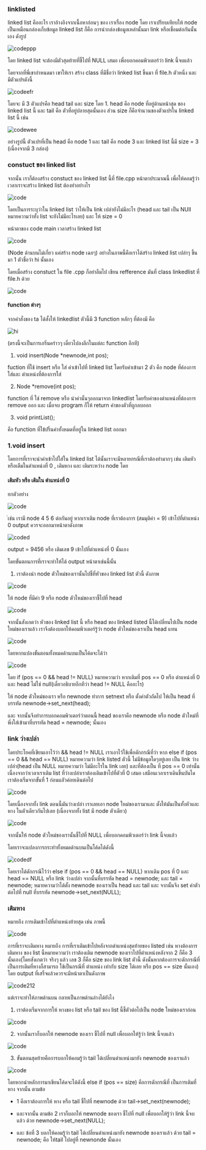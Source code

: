 ### linklisted

linked list คืออะไร เราอ้างอิงจากเนื้อหาก่อนๆ ของ เราเรื่อง node โดย เราเปรียบเทียบให้ node เป็นเหมือนกล่องเก็บข้อมูล linked list ก็คือ การนำกล่องข้อมูลเหล่านั้นมา link หรือเชื่อมต่อกันนั้นเอง ดังรูป

![codeppp](https://media.discordapp.net/attachments/1029082389852475525/1080259060730974368/IMG_1773.png?width=870&height=437)

โดย linked list จะต้องมีตัวสุดท้ายที่ชี้ไปที่ NULL เสมอ เพื่อบอกคอมพิวเตอร์ว่า link นี้จบแล้ว

โดยจากที่พี่เขากำหนดมา เขาให้เรา สร้าง class ที่มีชื่อว่า linked list ขึ้นมา ที่ file.h ตัวหนึ่ง และ มีตัวแปรดังนี้ 

![codeefr](https://media.discordapp.net/attachments/1029082389852475525/1080260142567804948/image.png)

โดยจะ มี 3 ตัวแปรคือ head tail และ size  โดย 1. head คือ node ที่อยู่ด้านหน้าสุด ของ linked list นี้ และ tail คือ ตัวที่อยู่ปลายสุดนั้นเอง ส่วน size ก็คือจำนวนของตัวแปรใน linked list นี้ เช่น 

![codewee](https://media.discordapp.net/attachments/1029082389852475525/1080261001984868372/IMG_1774.png?width=879&height=437)

อย่างรูปนี้ ตัวแปรที่เป็น head คือ node 1 และ  tail คือ  node 3 และ linked list นี้มี size = 3 (เนื่องจากมี 3 กล่อง)

### constuct ของ linked list 

จากนั้น เราก็ต้องสร้าง constuct ของ linked list นี้ที่ file.cpp หน้าตาประมาณนี้ เพื่อให้คอมรู้ว่าเวลาเราจะสร้าง linked list ต้องทำอย่างไร 

![code](https://media.discordapp.net/attachments/1029082389852475525/1080262959420411995/image.png)

โดยเป็นการระบุว่าใน linked list ว่าให้เป็น link เปล่ายังไม่มีอะไร (head และ tail เป็น NUll หมายความว่าทั้ง list จะยังไม่มีอะไรเลย) และ ให้ size = 0

หน้าตาของ code main เวลาสร้าง linked list 

![code](https://media.discordapp.net/attachments/1029082389852475525/1080263809719091290/image.png)

(Node ด้านบนไม่เกี่ยว แค่สร้าง node เฉยๆ) อย่างในภาพนี้คือเราได้สร้าง linked list เปล่าๆ ขึ้นมา 1 ตัวชื่อว่า hi นั้นเอง

โดยเมื่อสร้าง constuct ใน file .cpp ก็อย่าลืมไป เขียน refference มันที่ class linkedlist ที่ file.h ด้วย

![code](https://media.discordapp.net/attachments/1029082389852475525/1080268106280210482/image.png)


#### function ต่างๆ

จากคำสั่งของ ta ได้สั้งให้ linkedlist ตัวนี้มี 3 function หลักๆ ที่ต้องมี คือ

![hi](https://media.discordapp.net/attachments/1029082389852475525/1080268478084304986/image.png?width=698&height=437)

(ตรงนี้จะเป็นการเกริ่นคร่าวๆ เดี่ยวไปลงลึกในแต่ละ function อีกที)

1. void insert(Node *newnode,int pos);

fuction ที่ใช้ insert หรือ ใส่ ค่าเข้าไปที่ linked list โดยรับค่าเข้ามา 2 ตัว คือ node ที่ค้องการใส่และ ตำแหน่งที่ต้องการใส่

2. Node *remove(int pos); 

function ที่ ใช่ remove หรือ นำค่านั้นๆออกมาจาก linkedlist โดยรับค่าของตำแหน่งที่ต้องการ remove ออก และ เมื่อจบ program ก็ให้ return ค่าของตัวที่ถูกลบออก

3. void printList(); 

คือ function ที่ใข้ปริ้นค่าทั้งหมดที่อยู่ใน linked list ออกมา

### 1.void insert 

โดยการที่เราจะนำค่าเข้าไปใส่ใน linked list ได้นั้นเราจะมึหลายกรณีที่เราต้องทำมากๆ เช่น เติมหัวหรือเตืมในตำแหน่งที่ 0 , เติมหาง และ เติมระหว่าง node โดย 

#### เติมหัว หรือ เติมใน ตำแหน่งที่ 0 

ยกตัวอย่าง

![code](https://media.discordapp.net/attachments/1029082389852475525/1080272405471174656/IMG_1775.png?width=848&height=437)

่เช่น เรามี node 4 5 6 ต่อกันอยู่ หากเราเติม node ที่เราต้องการ (สมมุติค่า = 9) เข้าไปที่ตำแหน่ง 0 output ควรจะออกมาหน้าตาดังภาพ

![coded](https://media.discordapp.net/attachments/1029082389852475525/1080273114140770406/IMG_1776.png?width=960&height=407)

output = 9456 หรือ เติมเลข 9 เข้าไปที่ตำแหน่งที่ 0 นั้นเอง

โดยขั้นตอนการที่เราจะทำให้ได้ output หน้าตาเช่นนี้นั้น

1. เราต้องนำ node ตัวใหม่ของเรานั้นไปชี้ที่หัวของ linked list ตัวนี้ ดังภาพ 

![code](https://media.discordapp.net/attachments/1029082389852475525/1080272405471174656/IMG_1775.png?width=848&height=437)

ให้ node ที่มีค่า 9 หรือ node ตัวใหม่ของเราชี้ไปที่ head

![code](https://media.discordapp.net/attachments/1029082389852475525/1080274785784844358/IMG_1779.png?width=960&height=306)

จากนั้นสังเกตว่า หัวของ linked list นี้ หรือ head ของ linked listed นี้ได้เปลี่ยนไปเป็น node ใหม่ของเราแล้ว เราจึงต้องบอกให้คอมพิวเตอร์รู้ว่า node ตัวใหม่ของเราเป็น head แทน

![code](https://media.discordapp.net/attachments/1029082389852475525/1080274786007130212/IMG_1780.png?width=960&height=309)

โดยหากแปลงขั้นตอนทั้งหมดด้านบนเป็นโค้ดจะได้ว่า 

![code](https://media.discordapp.net/attachments/1029082389852475525/1080275728341422080/image.png)

โดย if (pos == 0 && head != NULL) หมายความว่า หากเติมที่ pos == 0 หรือ ตำแหน่งที่ 0 และ head ไม่ใช่ null(เดี่ยวอธิบายอีกทีว่า head != NULL คืออะไร) 


ให้ node ตัวใหม่ของเรา หรือ newnode ทำการ setnext หรือ ตั้งค่าตัวถัดไป ให้เป็น head ที่บรรทัด 
newnode->set_next(head); 

และ จากนั้นจึงทำการบอกคอมพิวเตอร์ว่าตอนนี้ head ของเราคือ newnode หรือ node ตัวใหม่ที่พึ่งใส่เข้ามาที่บรรทัด 
head = newnode; นั้นเอง

### link ว่างเปล่า 

โดยประโยคที่เขียนเอาไว้ว่า && head != NULL เราเอาไว้ใช้เพื่อดักกรณีที่ว่า หาก  else if (pos == 0 && head == NULL) หมายความว่า link listed ตัวนี้ ไม่มีข้อมูลใดๆอยู่เลย เป็น link ว่างเปล่า(head เป็น NULL หมายความว่า ไม่มีอะไรใน link เลย) และที่ต้องเป็น ที่ pos == 0 เท่านั้นเนื่องจากว่าเวลาเราเติม list ที่ว่างเปล่าเราต้องเติมเข้าไปที่ตัวที่ 0 เสมอ เสมือนเวลาเราเดินขึ้นบันไดเราต้องเริ่มจากขั้นที่ 1 ก่อนแลัวค่อยเดินต่อไป

![code](https://media.discordapp.net/attachments/1029082389852475525/1080280121275072652/IMG_1781.png?width=492&height=437)

โดยเนื่องจากทั้ง link ตอนนี้มันว่างเปล่า เราเลยเอา node ใหม่ของเรามาและ ตั้งให้มันเป็นทั้งหัวและหาง ในตัวเดียวกันไปเลย (เนื่องจากทั้ง list มี node ตัวเดียว)

![code](https://media.discordapp.net/attachments/1029082389852475525/1080280121522520155/IMG_1782.png?width=733&height=437) 

จากนั้นให้ node ตัวใหม่ของเรานั้นชี้ไปที่ NULL เพื่อบอกคอมพิวเตอร์ว่า link นี้จบแล้ว

โดยเราจะแปลงการกระทำทั้งหมดด้านบนเป็นโค้ดได้ดังนี้ 

![codedf](https://media.discordapp.net/attachments/1029082389852475525/1080281393633951905/image.png)

โดยเราได้ดักกรณีไว้ว่า else if (pos == 0 && head == NULL)
หากเติม pos ที่ 0 และ head == NULL หรือ link ว่างเปล่า
จากนั้นที่บรรทัด head = newnode; และ tail = newnode; หมายความว่าได้ตั้ง newnode ของเราเป็น head และ tail และ จากนั้นจึง set ค่าตัวต่อไปที่ null ที่บรรทัด newnode->set_next(NULL);

### เติมหาง

หมายถึง การเติมเข้าไปที่ตำแหน่งท้ายสุด เช่น ภาพนี้ 

![code](https://media.discordapp.net/attachments/1029082389852475525/1080285863700869210/IMG_1784.png?width=816&height=437)

การที่เราจะเติมหาง หมายถึง การที่เราเติมเข้าไปหลังจากตำแหน่งสุดท้ายของ listed เช่น หางต้องการเติมหาง ของ list นี้หมายความว่า เราต้องเติม newnode ของเราไปที่ตำแหน่งหลังจาก 2 ก็คือ 3 นั้นเอง(โดยสังเกตว่า จริงๆ แล้ว เลข 3 ก็คือ size ของ link list ตัวนี้ ดังนั้นหากต้องการจะดักกรณีที่เป็นการเติมที่หางก็สามารถ ใช้เป็นกรณีที่ ตำแหน่ง เท่ากับ size ได้เลย หรือ pos == size นั้นเอง) โดย output ที่เสร็จแล้วควรจะมีหน้าตาเป็นดังภาพ 

![code212](https://media.discordapp.net/attachments/1029082389852475525/1080285863382110218/IMG_1785.png?width=930&height=437)

แต่เราจะทำให้ภาพด้านบน กลายเป็นภาพด้านล่างได้ยังไง 
1. เราต้องเริ่มจากการให้ หางของ list หรือ tail ของ list นี้ชี้ตัวต่อไปเป็น node ใหม่ของเราก่อน 

![code](https://media.discordapp.net/attachments/1029082389852475525/1080285863063339058/IMG_1786.png?width=960&height=432)

2. จากนั้นเราก็บอกให้ newnode ของเรา ชี้ไปที่ null เพื่อบอกให้รู้ว่า link นี้จบแล้ว

![code](https://media.discordapp.net/attachments/1029082389852475525/1080285862409031770/IMG_1788.png?width=960&height=421)

3. ขั้นตอนสุดท้ายคือการบอกให้คอมรู้ว่า tail ได้เปลี่ยนตำแหน่งมายัง newnode ของเราแล้ว

![code](https://media.discordapp.net/attachments/1029082389852475525/1080285863382110218/IMG_1785.png?width=930&height=437)

โดยหากนำหลักการมาเขียนโค้ดจะได้ดังนี้
else if (pos == size) คือการดักกรณีที่ เป็นการเติมที่หาง
จากนั้น ตามข้อ 
- 1 คือเราต้องการให้ หาง หรือ tail ชี้ไปที่ newnode ด้วย tail->set_next(newnode); 

- และจากนั้น ตามข้อ 2 เราก็บอกให้ newnode ของเรา ชี้ไปที่ null เพื่อบอกให้รู้ว่า link นี้จบแล้ว ด้วย newnode->set_next(NULL);

- และ ข้อที่ 3 บอกให้คอมรู้ว่า tail ได้เปลี่ยนตำแหน่งมายัง newnode ของเราแล้ว ด้วย tail = newnode; คือ ให้tail ไปอยู่ที่ newnonde นั้นเอง









